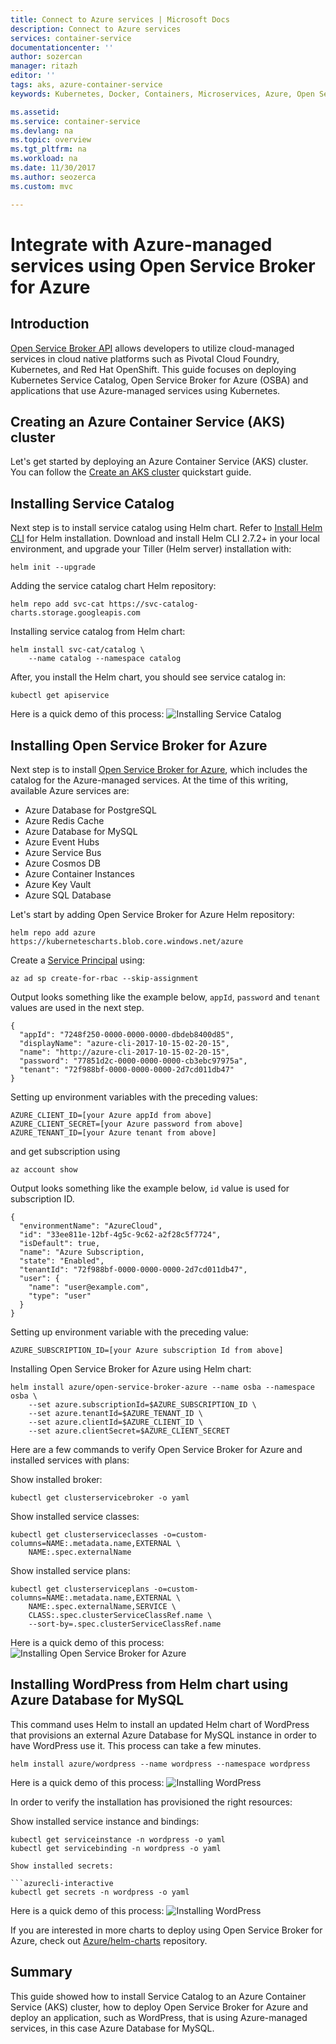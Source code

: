 ```yaml
---
title: Connect to Azure services | Microsoft Docs
description: Connect to Azure services
services: container-service
documentationcenter: ''
author: sozercan
manager: ritazh
editor: ''
tags: aks, azure-container-service
keywords: Kubernetes, Docker, Containers, Microservices, Azure, Open Service Broker

ms.assetid:
ms.service: container-service
ms.devlang: na
ms.topic: overview
ms.tgt_pltfrm: na
ms.workload: na
ms.date: 11/30/2017
ms.author: seozerca
ms.custom: mvc

---
```

# Integrate with Azure-managed services using Open Service Broker for Azure

## Introduction

[Open Service Broker API](https://www.openservicebrokerapi.org) allows developers to utilize cloud-managed services in cloud native platforms such as Pivotal Cloud Foundry, Kubernetes, and Red Hat OpenShift. This guide focuses on deploying Kubernetes Service Catalog, Open Service Broker for Azure (OSBA) and applications that use Azure-managed services using Kubernetes.

## Creating an Azure Container Service (AKS) cluster

Let's get started by deploying an Azure Container Service (AKS) cluster. You can follow the [Create an AKS cluster](https://docs.microsoft.com/en-us/azure/aks/kubernetes-walkthrough) quickstart guide.

## Installing Service Catalog

Next step is to install service catalog using Helm chart. Refer to [Install Helm CLI](https://docs.microsoft.com/en-us/azure/aks/kubernetes-helm#install-helm-cli) for Helm installation.
Download and install Helm CLI 2.7.2+ in your local environment, and upgrade your Tiller (Helm server) installation with:

```azurecli-interactive
helm init --upgrade
```

Adding the service catalog chart Helm repository:

```azurecli-interactive
helm repo add svc-cat https://svc-catalog-charts.storage.googleapis.com
```

Installing service catalog from Helm chart:

```azurecli-interactive
helm install svc-cat/catalog \
    --name catalog --namespace catalog
```

After, you install the Helm chart, you should see service catalog in:

```azurecli-interactive
kubectl get apiservice
```

Here is a quick demo of this process:
![Installing Service Catalog](media/container-service-connect-azure/osbademo-0.gif)

## Installing Open Service Broker for Azure

Next step is to install [Open Service Broker for Azure](https://github.com/Azure/open-service-broker-azure), which includes the catalog for the Azure-managed services. At the time of this writing, available Azure services are:

*   Azure Database for PostgreSQL
*   Azure Redis Cache
*   Azure Database for MySQL
*   Azure Event Hubs
*   Azure Service Bus
*   Azure Cosmos DB
*   Azure Container Instances
*   Azure Key Vault
*   Azure SQL Database

Let's start by adding Open Service Broker for Azure Helm repository:

```azurecli-interactive
helm repo add azure https://kubernetescharts.blob.core.windows.net/azure
```

Create a [Service Principal](https://docs.microsoft.com/en-us/azure/aks/kubernetes-service-principal) using:

```azurecli-interactive
az ad sp create-for-rbac --skip-assignment
```

Output looks something like the example below, `appId`, `password` and `tenant` values are used in the next step.

```
{
  "appId": "7248f250-0000-0000-0000-dbdeb8400d85",
  "displayName": "azure-cli-2017-10-15-02-20-15",
  "name": "http://azure-cli-2017-10-15-02-20-15",
  "password": "77851d2c-0000-0000-0000-cb3ebc97975a",
  "tenant": "72f988bf-0000-0000-0000-2d7cd011db47"
}
```

Setting up environment variables with the preceding values:

```azurecli-interactive
AZURE_CLIENT_ID=[your Azure appId from above]
AZURE_CLIENT_SECRET=[your Azure password from above]
AZURE_TENANT_ID=[your Azure tenant from above]
```

and get subscription using
```azurecli-interactive
az account show
```

Output looks something like the example below, `id` value is used for subscription ID.

```
{
  "environmentName": "AzureCloud",
  "id": "33ee811e-12bf-4g5c-9c62-a2f28c5f7724",
  "isDefault": true,
  "name": "Azure Subscription,
  "state": "Enabled",
  "tenantId": "72f988bf-0000-0000-0000-2d7cd011db47",
  "user": {
    "name": "user@example.com",
    "type": "user"
  }
}
```

Setting up environment variable with the preceding value:

```azurecli-interactive
AZURE_SUBSCRIPTION_ID=[your Azure subscription Id from above]
```

Installing Open Service Broker for Azure using Helm chart:

```azurecli-interactive
helm install azure/open-service-broker-azure --name osba --namespace osba \
    --set azure.subscriptionId=$AZURE_SUBSCRIPTION_ID \
    --set azure.tenantId=$AZURE_TENANT_ID \
    --set azure.clientId=$AZURE_CLIENT_ID \
    --set azure.clientSecret=$AZURE_CLIENT_SECRET
```

Here are a few commands to verify Open Service Broker for Azure and installed services with plans:

Show installed broker:
```azurecli-interactive
kubectl get clusterservicebroker -o yaml
```

Show installed service classes:
```azurecli-interactive
kubectl get clusterserviceclasses -o=custom-columns=NAME:.metadata.name,EXTERNAL \
    NAME:.spec.externalName
```

Show installed service plans:
```azurecli-interactive
kubectl get clusterserviceplans -o=custom-columns=NAME:.metadata.name,EXTERNAL \
    NAME:.spec.externalName,SERVICE \
    CLASS:.spec.clusterServiceClassRef.name \
    --sort-by=.spec.clusterServiceClassRef.name
```

Here is a quick demo of this process:
![Installing Open Service Broker for Azure](media/container-service-connect-azure/osbademo-1.gif)

## Installing WordPress from Helm chart using Azure Database for MySQL

This command uses Helm to install an updated Helm chart of WordPress that provisions an external Azure Database for MySQL instance in order to have WordPress use it. This process can take a few minutes.

```azurecli-interactive
helm install azure/wordpress --name wordpress --namespace wordpress
```

Here is a quick demo of this process:
![Installing WordPress](media/container-service-connect-azure/osbademo-2.gif)

In order to verify the installation has provisioned the right resources:

Show installed service instance and bindings:

```azurecli-interactive
kubectl get serviceinstance -n wordpress -o yaml
kubectl get servicebinding -n wordpress -o yaml

Show installed secrets:

```azurecli-interactive
kubectl get secrets -n wordpress -o yaml
```

Here is a quick demo of this process:
![Installing WordPress](media/container-service-connect-azure/osbademo-3.gif)

If you are interested in more charts to deploy using Open Service Broker for Azure, check out [Azure/helm-charts](https://github.com/Azure/helm-charts) repository.

## Summary

This guide showed how to install Service Catalog to an Azure Container Service (AKS) cluster, how to deploy Open Service Broker for Azure and deploy an application, such as WordPress, that is using Azure-managed services, in this case Azure Database for MySQL.
